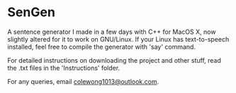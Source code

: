 # SenGen
A sentence generator I made in a few days with C++ for MacOS X, now slightly altered for it to work on GNU/Linux. If your Linux has text-to-speech installed, feel free to compile the generator with 'say' command.

For detailed instructions on downloading the project and other stuff, read the .txt files in the 'Instructions' folder.

For any queries, email colewong1013@outlook.com.
